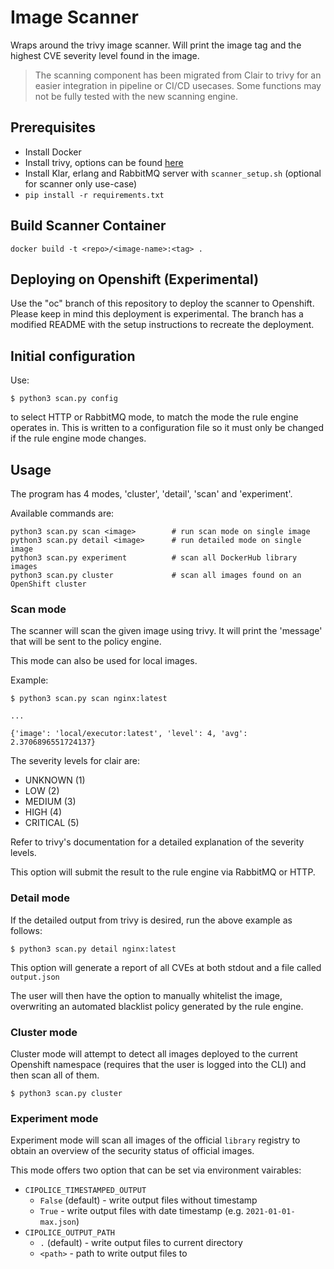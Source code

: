 # Image Scanner

Wraps around the trivy image scanner. Will print the image
tag and the highest CVE severity level found in the image.

> The scanning component has been migrated from Clair to trivy for an easier integration in pipeline or CI/CD usecases. Some functions may not be fully tested with the new scanning engine.

## Prerequisites

- Install Docker
- Install trivy, options can be found [here](https://aquasecurity.github.io/trivy/latest/getting-started/installation/)
- Install Klar, erlang and RabbitMQ server with `scanner_setup.sh` (optional for scanner only use-case)
- `pip install -r requirements.txt`

## Build Scanner Container

```
docker build -t <repo>/<image-name>:<tag> .
```

## Deploying on Openshift (Experimental)

Use the "oc" branch of this repository to deploy the scanner to Openshift. Please keep in mind this deployment is experimental. The branch has a modified README with the setup instructions to recreate the deployment.

## Initial configuration

Use:
```
$ python3 scan.py config
```
to select HTTP or RabbitMQ mode, to match the mode the rule engine operates in. This is written to a configuration file so it must only be changed if the rule engine mode changes.

## Usage

The program has 4 modes, 'cluster', 'detail', 'scan' and 'experiment'.

Available commands are:

```
python3 scan.py scan <image>        # run scan mode on single image
python3 scan.py detail <image>      # run detailed mode on single image
python3 scan.py experiment          # scan all DockerHub library images
python3 scan.py cluster             # scan all images found on an OpenShift cluster
```

### Scan mode

The scanner will scan the given image using trivy.
It will print the 'message' that will be sent to the policy engine.

This mode can also be used for local images.

Example:
```
$ python3 scan.py scan nginx:latest

...

{'image': 'local/executor:latest', 'level': 4, 'avg': 2.3706896551724137}
```
The severity levels for clair are:
- UNKNOWN (1)
- LOW (2)
- MEDIUM (3)
- HIGH (4)
- CRITICAL (5)

Refer to trivy's documentation for a detailed explanation of the severity levels.

This option will submit the result to the rule engine via RabbitMQ or HTTP.

### Detail mode

If the detailed output from trivy is desired, run the above example as follows:

```
$ python3 scan.py detail nginx:latest
```

This option will generate a report of all CVEs at both stdout and a file called
`output.json`

The user will then have the option to manually whitelist the image, overwriting an
automated blacklist policy generated by the rule engine.

### Cluster mode

Cluster mode will attempt to detect all images deployed to the current Openshift namespace (requires that the user is logged into the CLI) and then scan all of them.

```
$ python3 scan.py cluster
```

### Experiment mode

Experiment mode will scan all images of the official `library` registry to
obtain an overview of the security status of official images.

This mode offers two option that can be set via environment vairables:

- `CIPOLICE_TIMESTAMPED_OUTPUT`
    - `False` (default) - write output files without timestamp
    - `True` - write output files with date timestamp (e.g. `2021-01-01-max.json`)
- `CIPOLICE_OUTPUT_PATH`
    - `.` (default) - write output files to current directory
    - `<path>` - path to write output files to
